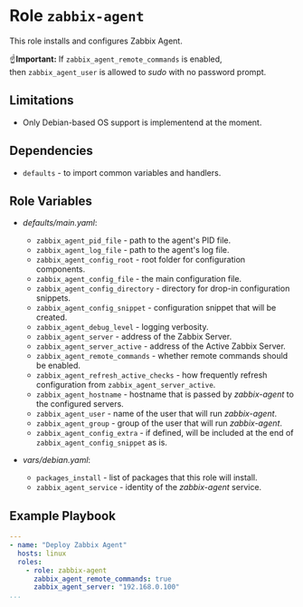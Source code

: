 # Role `zabbix-agent`

This role installs and configures Zabbix Agent.

☝️**Important:** If `zabbix_agent_remote_commands` is enabled,  
then `zabbix_agent_user` is allowed to _sudo_ with no password prompt.

## Limitations

- Only Debian-based OS support is implementend at the moment.

## Dependencies

- `defaults` - to import common variables and handlers.

## Role Variables

- _defaults/main.yaml_:

  - `zabbix_agent_pid_file` - path to the agent's PID file.
  - `zabbix_agent_log_file` -  path to the agent's log file.
  - `zabbix_agent_config_root` - root folder for configuration components.
  - `zabbix_agent_config_file` - the main configuration file.
  - `zabbix_agent_config_directory` - directory for drop-in configuration snippets.
  - `zabbix_agent_config_snippet` - configuration snippet that will be created.
  - `zabbix_agent_debug_level` - logging verbosity.
  - `zabbix_agent_server` -  address of the Zabbix Server.
  - `zabbix_agent_server_active` -  address of the Active Zabbix Server.
  - `zabbix_agent_remote_commands` -  whether remote commands should be enabled.
  - `zabbix_agent_refresh_active_checks` -  how frequently refresh configuration from `zabbix_agent_server_active`.
  - `zabbix_agent_hostname` -  hostname that is passed by _zabbix-agent_ to the configured servers.
  - `zabbix_agent_user` -  name of the user that will run _zabbix-agent_.
  - `zabbix_agent_group` -  group of the user that will run _zabbix-agent_.
  - `zabbix_agent_config_extra` - if defined, will be included at the end of `zabbix_agent_config_snippet` as is.

- _vars/debian.yaml_:

  - `packages_install` - list of packages that this role will install.
  - `zabbix_agent_service` - identity of the _zabbix-agent_ service.

## Example Playbook

```yaml
---
- name: "Deploy Zabbix Agent"
  hosts: linux
  roles:
    - role: zabbix-agent
      zabbix_agent_remote_commands: true
      zabbix_agent_server: "192.168.0.100"
...
```
